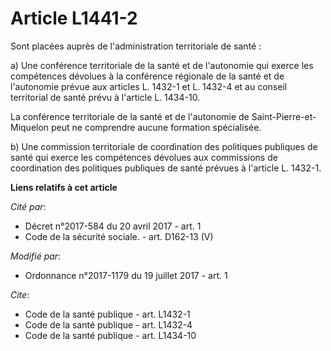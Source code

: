 # Article L1441-2

Sont placées auprès de l'administration territoriale de santé : 

a) Une conférence territoriale de la santé et de l'autonomie qui exerce les compétences dévolues à la conférence régionale de
la santé et de l'autonomie prévue aux articles L. 1432-1 et L. 1432-4 et au conseil territorial de santé prévu à l'article L.
1434-10. 

La conférence territoriale de la santé et de l'autonomie de Saint-Pierre-et-Miquelon peut ne comprendre aucune formation
spécialisée. 

b) Une commission territoriale de coordination des politiques publiques de santé qui exerce les compétences dévolues aux
commissions de coordination des politiques publiques de santé prévues à l'article L. 1432-1.

**Liens relatifs à cet article**

_Cité par_:

  - Décret n°2017-584 du 20 avril 2017 - art. 1
  - Code de la sécurité sociale. - art. D162-13 (V)

_Modifié par_:

  - Ordonnance n°2017-1179 du 19 juillet 2017 - art. 1

_Cite_:

  - Code de la santé publique - art. L1432-1
  - Code de la santé publique - art. L1432-4
  - Code de la santé publique - art. L1434-10
